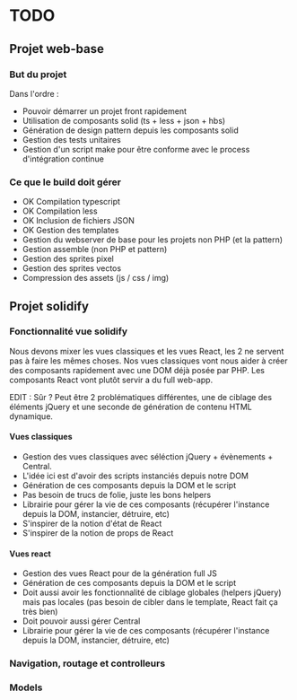# TODO

## Projet web-base


### But du projet

Dans l'ordre :
- Pouvoir démarrer un projet front rapidement
- Utilisation de composants solid (ts + less + json + hbs)
- Génération de design pattern depuis les composants solid
- Gestion des tests unitaires
- Gestion d'un script make pour être conforme avec le process d'intégration continue

### Ce que le build doit gérer

- OK Compilation typescript
- OK Compilation less
- OK Inclusion de fichiers JSON
- OK Gestion des templates
- Gestion du webserver de base pour les projets non PHP (et la pattern)
- Gestion assemble (non PHP et pattern)
- Gestion des sprites pixel
- Gestion des sprites vectos
- Compression des assets (js / css / img)


## Projet solidify

### Fonctionnalité vue solidify

Nous devons mixer les vues classiques et les vues React, les 2 ne servent pas à faire les mêmes choses.
Nos vues classiques vont nous aider à créer des composants rapidement avec une DOM déjà posée par PHP.
Les composants React vont plutôt servir a du full web-app.

EDIT : Sûr ? Peut être 2 problématiques différentes, une de ciblage des éléments jQuery et une seconde de génération de contenu HTML dynamique.

#### Vues classiques
- Gestion des vues classiques avec séléction jQuery + évènements + Central.
- L'idée ici est d'avoir des scripts instanciés depuis notre DOM
- Génération de ces composants depuis la DOM et le script
- Pas besoin de trucs de folie, juste les bons helpers
- Librairie pour gérer la vie de ces composants (récupérer l'instance depuis la DOM, instancier, détruire, etc)
- S'inspirer de la notion d'état de React
- S'inspirer de la notion de props de React

#### Vues react
- Gestion des vues React pour de la génération full JS
- Génération de ces composants depuis la DOM et le script
- Doit aussi avoir les fonctionnalité de ciblage globales (helpers jQuery) mais pas locales (pas besoin de cibler dans le template, React fait ça très bien)
- Doit pouvoir aussi gérer Central
- Librairie pour gérer la vie de ces composants (récupérer l'instance depuis la DOM, instancier, détruire, etc)


### Navigation, routage et controlleurs


### Models